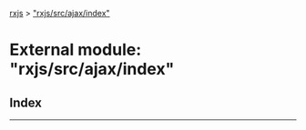 [rxjs](../README.md) > ["rxjs/src/ajax/index"](../modules/_rxjs_src_ajax_index_.md)

# External module: "rxjs/src/ajax/index"

## Index

---

